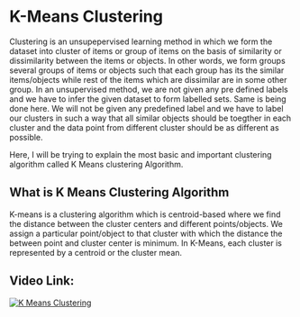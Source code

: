# K-Means Clustering
Clustering is an unsupepervised learning method in which we form the dataset into cluster of items or group of items on the basis of similarity or dissimilarity between the items or objects. In other words, we form groups several groups of items or objects such that each group has its the similar items/objects while rest of the items which are dissimilar are in some other group. In an unsupervised method, we are not given any pre defined labels and we have to infer the given dataset to form labelled sets. Same is being done here. We will not be given any predefined label and we have to label our clusters in such a way that all similar objects should be toegther in each cluster and the data point from different cluster should be as different as possible.

Here, I will be trying to explain the most basic and important clustering algorithm called K Means clustering Algorithm.

## What is K Means Clustering Algorithm
K-means is a clustering algorithm which is centroid-based where we find the distance between the cluster centers and different points/objects. We assign a particular point/object to that cluster with which the distance the between point and cluster center is minimum. In K-Means, each cluster is represented by a centroid or the cluster mean.

## Video Link:
[![K Means Clustering](https://user-images.githubusercontent.com/82665506/135826775-4504913a-0edd-479c-956c-101ecb3dcafb.png)](https://drive.google.com/file/d/1ZvGhAdh0fR2iFCOjTqBTFtqgHz-XlqNn/view?usp=sharing)


